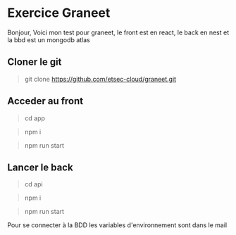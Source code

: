 # Exercice Graneet

Bonjour, 
Voici mon test pour graneet, le front est en react, le back en nest et la bbd est un mongodb atlas

## Cloner le git
> git clone https://github.com/etsec-cloud/graneet.git

## Acceder au front
> cd app 

> npm i 

>  npm run start

## Lancer le back

> cd api

> npm i 

> npm run start

Pour se connecter à la BDD les variables d'environnement sont dans le mail
